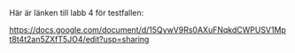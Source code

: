 Här är länken till labb 4 för testfallen:

https://docs.google.com/document/d/15QywV9Rs0AXuFNqkdCWPUSV1Mpt8t4t2an5ZXfT5JO4/edit?usp=sharing
